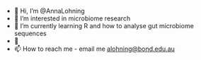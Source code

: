 - 👋 Hi, I’m @AnnaLohning
- 👀 I’m interested in microbiome research
- 🌱 I’m currently learning R and how to analyse gut microbiome sequences
- 💞️ 
- 📫 How to reach me - email me alohning@bond.edu.au

<!---
alohning/alohning is a ✨ special ✨ repository because its `README.md` (this file) appears on your GitHub profile.
You can click the Preview link to take a look at your changes.
--->
